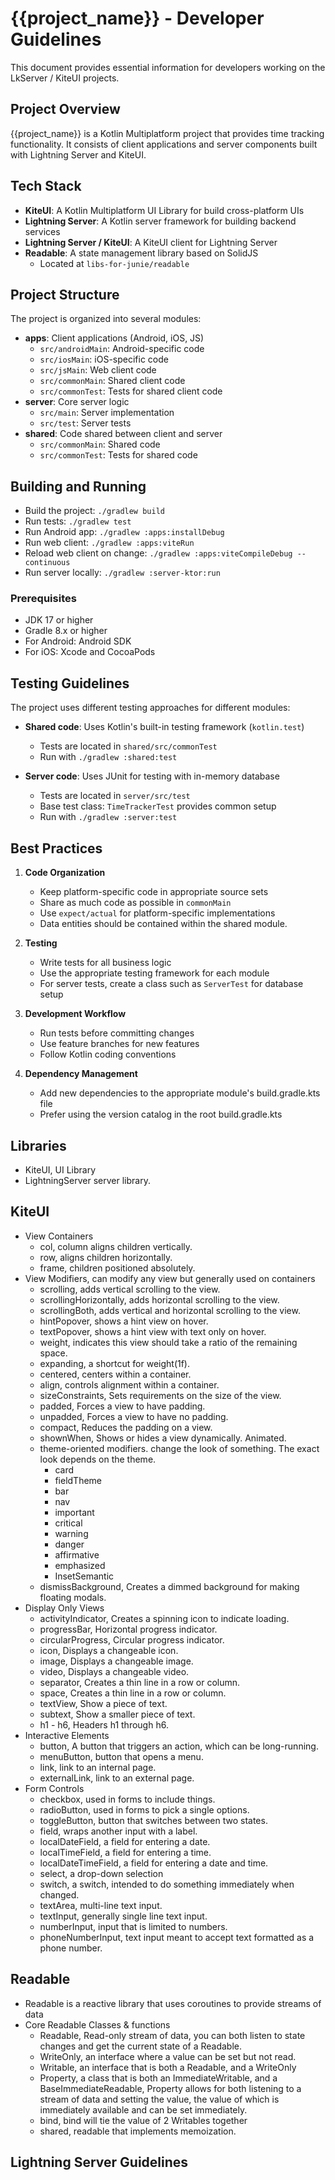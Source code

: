 # {{project_name}} - Developer Guidelines

This document provides essential information for developers working on the LkServer / KiteUI projects.

## Project Overview

{{project_name}} is a Kotlin Multiplatform project that provides time tracking functionality. It consists of client applications and server components built with Lightning Server and KiteUI.

## Tech Stack

- **KiteUI**: A Kotlin Multiplatform UI Library for build cross-platform UIs
- **Lightning Server**: A Kotlin server framework for building backend services
- **Lightning Server / KiteUI**: A KiteUI client for Lightning Server
- **Readable**: A state management library based on SolidJS
  - Located at `libs-for-junie/readable`


## Project Structure

The project is organized into several modules:

- **apps**: Client applications (Android, iOS, JS)
  - `src/androidMain`: Android-specific code
  - `src/iosMain`: iOS-specific code
  - `src/jsMain`: Web client code
  - `src/commonMain`: Shared client code
  - `src/commonTest`: Tests for shared client code
- **server**: Core server logic
  - `src/main`: Server implementation
  - `src/test`: Server tests
- **shared**: Code shared between client and server
  - `src/commonMain`: Shared code
  - `src/commonTest`: Tests for shared code

## Building and Running
  - Build the project: `./gradlew build`
  - Run tests: `./gradlew test`
  - Run Android app: `./gradlew :apps:installDebug`
  - Run web client: `./gradlew :apps:viteRun`
  - Reload web client on change: `./gradlew :apps:viteCompileDebug --continuous`
  - Run server locally: `./gradlew :server-ktor:run`

### Prerequisites
- JDK 17 or higher
- Gradle 8.x or higher
- For Android: Android SDK
- For iOS: Xcode and CocoaPods

## Testing Guidelines

The project uses different testing approaches for different modules:

- **Shared code**: Uses Kotlin's built-in testing framework (`kotlin.test`)
  - Tests are located in `shared/src/commonTest`
  - Run with `./gradlew :shared:test`

- **Server code**: Uses JUnit for testing with in-memory database
  - Tests are located in `server/src/test`
  - Base test class: `TimeTrackerTest` provides common setup
  - Run with `./gradlew :server:test`

## Best Practices

1. **Code Organization**
   - Keep platform-specific code in appropriate source sets
   - Share as much code as possible in `commonMain`
   - Use `expect/actual` for platform-specific implementations
   - Data entities should be contained within the shared module.

2. **Testing**
   - Write tests for all business logic
   - Use the appropriate testing framework for each module
   - For server tests, create a class such as `ServerTest` for database setup

3. **Development Workflow**
   - Run tests before committing changes
   - Use feature branches for new features
   - Follow Kotlin coding conventions

4. **Dependency Management**
   - Add new dependencies to the appropriate module's build.gradle.kts file
   - Prefer using the version catalog in the root build.gradle.kts

## Libraries
  - KiteUI, UI Library
  - LightningServer server library.

## KiteUI
  - View Containers
    - col, column aligns children vertically.
    - row, aligns children horizontally.
    - frame, children positioned absolutely.
  - View Modifiers, can modify any view but generally used on containers
    - scrolling, adds vertical scrolling to the view.
    - scrollingHorizontally, adds horizontal scrolling to the view.
    - scrollingBoth, adds vertical and horizontal scrolling to the view.
    - hintPopover, shows a hint view on hover.
    - textPopover, shows a hint view with text only on hover.
    - weight, indicates this view should take a ratio of the remaining space.
    - expanding, a shortcut for weight(1f). 
    - centered, centers within a container.
    - align, controls alignment within a container.
    - sizeConstraints, Sets requirements on the size of the view. 
    - padded, Forces a view to have padding.
    - unpadded, Forces a view to have no padding. 
    - compact, Reduces the padding on a view.
    - shownWhen, Shows or hides a view dynamically.  Animated.
    - theme-oriented modifiers.  change the look of something.  The exact look depends on the theme.
      - card
      - fieldTheme
      - bar
      - nav
      - important
      - critical
      - warning
      - danger
      - affirmative
      - emphasized
      - InsetSemantic
    - dismissBackground, Creates a dimmed background for making floating modals.
  - Display Only Views
    - activityIndicator, Creates a spinning icon to indicate loading.
    - progressBar, Horizontal progress indicator.
    - circularProgress, Circular progress indicator.
    - icon, Displays a changeable icon.
    - image, Displays a changeable image.
    - video, Displays a changeable video.
    - separator, Creates a thin line in a row or column.
    - space, Creates a thin line in a row or column.
    - textView, Show a piece of text.
    - subtext, Show a smaller piece of text.
    - h1 - h6, Headers h1 through h6.
  - Interactive Elements
    - button, A button that triggers an action, which can be long-running.
    - menuButton, button that opens a menu.
    - link, link to an internal page.
    - externalLink, link to an external page.
  - Form Controls
    - checkbox, used in forms to include things.
    - radioButton, used in forms to pick a single options.
    - toggleButton, button that switches between two states.
    - field, wraps another input with a label.
    - localDateField, a field for entering a date.
    - localTimeField, a field for entering a time.
    - localDateTimeField, a field for entering a date and time.
    - select, a drop-down selection
    - switch, a switch, intended to do something immediately when changed.
    - textArea, multi-line text input.
    - textInput, generally single line text input.
    - numberInput, input that is limited to numbers.
    - phoneNumberInput, text input meant to accept text formatted as a phone number.

## Readable
  - Readable is a reactive library that uses coroutines to provide streams of data
  - Core Readable Classes & functions
    - Readable, Read-only stream of data, you can both listen to state changes and get the current state of a Readable.
    - WriteOnly, an interface where a value can be set but not read. 
    - Writable, an interface that is both a Readable, and a WriteOnly 
    - Property, a class that is both an ImmediateWritable, and a BaseImmediateReadable, Property allows for both listening to a stream of data and setting the value, the value of which is immediately available and can be set immediately.
    - bind, bind will tie the value of 2 Writables together
    - shared, readable that implements memoization. 

## Lightning Server Guidelines